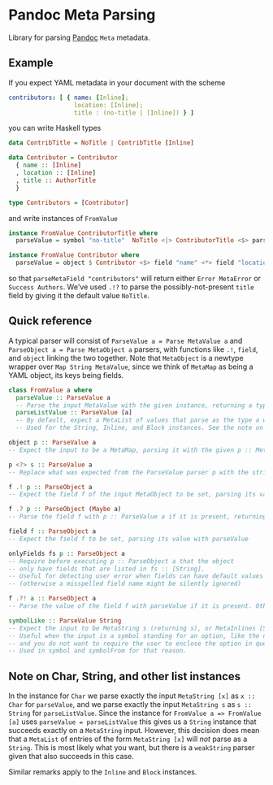 # Pandoc Meta Parsing

Library for parsing [Pandoc](https://github.com/jgm/pandoc) `Meta` metadata.

## Example

If you expect YAML metadata in your document with the scheme

```yaml
contributors: [ { name: [Inline];
                  location: [Inline];
                  title : (no-title | [Inline]) } ]
```

you can write Haskell types

```haskell
data ContribTitle = NoTitle | ContribTitle [Inline]

data Contributor = Contributor
  { name :: [Inline]
  , location :: [Inline]
  , title :: AuthorTitle
  }

type Contributors = [Contributor]
```

and write instances of `FromValue`

```haskell
instance FromValue ContributorTitle where
  parseValue = symbol "no-title"  NoTitle <|> ContributorTitle <$> parseValue <?> "no-title, inline title"

instance FromValue Contributor where
  parseValue = object $ Contributor <$> field "name" <*> field "location" <*> "title" .?! NoTitle
```

so that `parseMetaField "contributors"` will return either `Error MetaError` or
`Success Authors`. We've used `.!?` to parse the possibly-not-present `title`
field by giving it the default value `NoTitle`.

## Quick reference

A typical parser will consist of `ParseValue a = Parse MetaValue a` and
`ParseObject a = Parse MetaObject a` parsers, with functions like `.!`, `field`,
and `object` linking the two together. Note that `MetaObject` is a newtype
wrapper over `Map String MetaValue`, since we think of `MetaMap` as being a YAML
object, its keys being fields.

```haskell
class FromValue a where
  parseValue :: ParseValue a
  -- Parse the input MetaValue with the given instance, returning a type a.
  parseListValue :: ParseValue [a]
  -- By default, expect a MetaList of values that parse as the type a with the parseValue instance.
  -- Used for the String, Inline, and Block instances. See the note on list instances below.

object p :: ParseValue a
-- Expect the input to be a MetaMap, parsing it with the given p :: MetaObject parser.

p <?> s :: ParseValue a
-- Replace what was expected from the ParseValue parser p with the string s.

f .! p :: ParseObject a
-- Expect the field f of the input MetaObject to be set, parsing its value with the p :: ParseValue a parser

f .? p :: ParseObject (Maybe a)
-- Parse the field f with p :: ParseValue a if it is present, returning Just the result. Otherwise return Nothing.

field f :: ParseObject a
-- Expect the field f to be set, parsing its value with parseValue

onlyFields fs p :: ParseObject a
-- Require before executing p :: ParseObject a that the object 
-- only have fields that are listed in fs :: [String].
-- Useful for detecting user error when fields can have default values
-- (otherwise a misspelled field name might be silently ignored)

f .?! a :: ParseObject a
-- Parse the value of the field f with parseValue if it is present. Otherwise return a.

symbolLike :: ParseValue String
-- Expect the input to be MetaString s (returning s), or MetaInlines [Str s] (returning s).
-- Useful when the input is a symbol standing for an option, like the no-title above, 
-- and you do not want to require the user to enclose the option in quotation marks.
-- Used in symbol and symbolFrom for that reason.
```

## Note on Char, String, and other list instances

In the instance for `Char` we parse exactly the input `MetaString [x]` as `x ::
Char` for `parseValue`, and we parse exactly the input `MetaString s` as `s ::
String` for `parseListValue`. Since the instance for `FromValue a => FromValue
[a]` uses `parseValue = parseListValue` this gives us a `String` instance that
succeeds exactly on a `MetaString` input. However, this decision does mean that
a `MetaList` of entries of the form `MetaString [x]` will _not_ parse as a
`String`. This is most likely what you want, but there is a `weakString` parser
given that also succeeds in this case.

Similar remarks apply to the `Inline` and `Block` instances.
